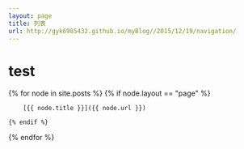 ```yaml
---
layout: page
title: 列表
url: http://gyk6985432.github.io/myBlog//2015/12/19/navigation/
---
```

# test

{% for node in site.posts %}
    {% if node.layout == "page" %}

        [{{ node.title }}]({{ node.url }})

    {% endif %}
{% endfor %}